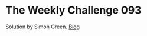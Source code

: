 # The Weekly Challenge 093

Solution by Simon Green. [Blog](https://dev.to/simongreennet/weekly-challenge-093-1dd9)
